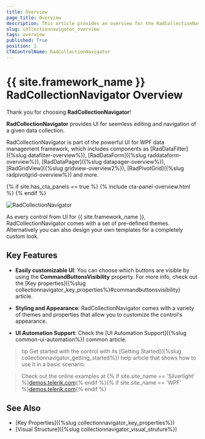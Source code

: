 ```yaml
---
title: Overview
page_title: Overview
description: This article provides an overview for the RadCollectionNavigator control.
slug: collectionnavigator_overview
tags: overview
published: True
position: 1
CTAControlName: RadCollectionNavigator
---
```


# {{ site.framework_name }} RadCollectionNavigator Overview

Thank you for choosing __RadCollectionNavigator__!				

__RadCollectionNavigator__ provides UI for seemless editing and navigation of а given data collection.

RadCollectionNavigator is part of the powerful UI for WPF data management framework, which includes components as [RadDataFilter]({%slug datafilter-overview%}), [RadDataForm]({%slug raddataform-overview%}), [RadDataPager]({%slug datapager-overview%}), [RadGridView]({%slug gridview-overview2%}), [RadPivotGrid]({%slug radpivotgrid-overview%}) and more.		

{% if site.has_cta_panels == true %}
{% include cta-panel-overview.html %}
{% endif %}		

![RadCollectionNavigator](images/collectionnavigator_01.png)

As every control from UI for {{ site.framework_name }},  RadCollectionNavigator comes with a set of pre-defined themes. Alternatively you can also design your own templates for a completely custom look.

## Key Features

* __Easily customizable UI__: You can choose which buttons are visible by using the __CommandButtonsVisibility__ property. For more info, check out the [Key properties]({%slug collectionnavigator_key_properties%}#commandbuttonsvisibility) article.

* __Styling and Appearance__: RadCollectionNavigator comes with a variety of themes and properties that allow you to customize the control's appearance.

* __UI Automation Support__: Check the [UI Automation Support]({%slug common-ui-automation%}) common article.

>tip Get started with the control with its [Getting Started]({%slug collectionnavigator_getting_started%}) help article that shows how to use it in a basic scenario.

> Check out the online examples at {% if site.site_name == 'Silverlight' %}[demos.telerik.com](https://demos.telerik.com/silverlight/#CollectionNavigator/FirstLook){% endif %}{% if site.site_name == 'WPF' %}[demos.telerik.com](https://demos.telerik.com/wpf/){% endif %}

## See Also
 * [Key Properties]({%slug collectionnavigator_key_properties%})
 * [Visual Structure]({%slug collectionnavigator_visual_struture%})
